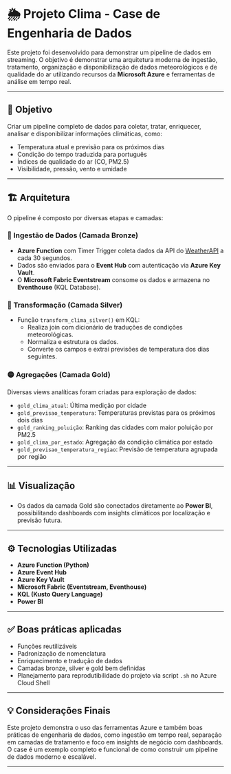 # 🌦️ Projeto Clima - Case de Engenharia de Dados

Este projeto foi desenvolvido para demonstrar um pipeline de dados em streaming. O objetivo é demonstrar uma arquitetura moderna de ingestão, tratamento, organização e disponibilização de dados meteorológicos e de qualidade do ar utilizando recursos da **Microsoft Azure** e ferramentas de análise em tempo real.

---

## 🚀 Objetivo

Criar um pipeline completo de dados para coletar, tratar, enriquecer, analisar e disponibilizar informações climáticas, como:
- Temperatura atual e previsão para os próximos dias
- Condição do tempo traduzida para português
- Índices de qualidade do ar (CO, PM2.5)
- Visibilidade, pressão, vento e umidade

---

## 🏗️ Arquitetura

O pipeline é composto por diversas etapas e camadas:

### 🔹 Ingestão de Dados (Camada Bronze)
- **Azure Function** com Timer Trigger coleta dados da API do [WeatherAPI](https://www.weatherapi.com/) a cada 30 segundos.
- Dados são enviados para o **Event Hub** com autenticação via **Azure Key Vault**.
- O **Microsoft Fabric Eventstream** consome os dados e armazena no **Eventhouse** (KQL Database).

### 🔸 Transformação (Camada Silver)
- Função `transform_clima_silver()` em KQL:
  - Realiza join com dicionário de traduções de condições meteorológicas.
  - Normaliza e estrutura os dados.
  - Converte os campos e extrai previsões de temperatura dos dias seguintes.

### 🟡 Agregações (Camada Gold)
Diversas views analíticas foram criadas para exploração de dados:

- `gold_clima_atual`: Última medição por cidade
- `gold_previsao_temperatura`: Temperaturas previstas para os próximos dois dias
- `gold_ranking_poluição`: Ranking das cidades com maior poluição por PM2.5
- `gold_clima_por_estado`: Agregação da condição climática por estado
- `gold_previsao_temperatura_regiao`: Previsão de temperatura agrupada por região

---

## 📊 Visualização

- Os dados da camada Gold são conectados diretamente ao **Power BI**, possibilitando dashboards com insights climáticos por localização e previsão futura.

---

## ⚙️ Tecnologias Utilizadas

- **Azure Function (Python)**  
- **Azure Event Hub**  
- **Azure Key Vault**  
- **Microsoft Fabric (Eventstream, Eventhouse)**  
- **KQL (Kusto Query Language)**  
- **Power BI**  

---

## ✅ Boas práticas aplicadas

- Funções reutilizáveis
- Padronização de nomenclatura
- Enriquecimento e tradução de dados
- Camadas bronze, silver e gold bem definidas
- Planejamento para reprodutibilidade do projeto via script `.sh` no Azure Cloud Shell

---

## 💡 Considerações Finais

Este projeto demonstra o uso das ferramentas Azure e também boas práticas de engenharia de dados, como ingestão em tempo real, separação em camadas de tratamento e foco em insights de negócio com dashboards. O case é um exemplo completo e funcional de como construir um pipeline de dados moderno e escalável.

---

